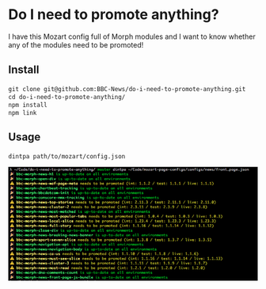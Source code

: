 # Do I need to promote anything?

I have this Mozart config full of Morph modules and I want to know whether any of the modules need to be promoted!

## Install

```
git clone git@github.com:BBC-News/do-i-need-to-promote-anything.git
cd do-i-need-to-promote-anything/
npm install
npm link
```

## Usage

```
dintpa path/to/mozart/config.json
```

![](./screenshot.png)
